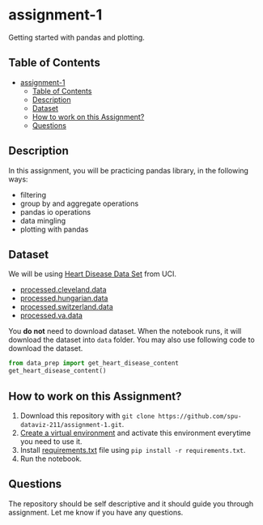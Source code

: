 # assignment-1

Getting started with pandas and plotting.

## Table of Contents

- [assignment-1](#assignment-1)
  - [Table of Contents](#table-of-contents)
  - [Description](#description)
  - [Dataset](#dataset)
  - [How to work on this Assignment?](#how-to-work-on-this-assignment)
  - [Questions](#questions)

## Description

In this assignment, you will be practicing pandas library, in the following ways:

- filtering
- group by and aggregate operations
- pandas io operations
- data mingling
- plotting with pandas

## Dataset

We will be using [Heart Disease Data Set](https://archive.ics.uci.edu/ml/datasets/Heart+Disease) from UCI.

- [processed.cleveland.data](https://archive.ics.uci.edu/ml/machine-learning-databases/heart-disease/processed.cleveland.data)
- [processed.hungarian.data](https://archive.ics.uci.edu/ml/machine-learning-databases/heart-disease/processed.hungarian.data)
- [processed.switzerland.data](https://archive.ics.uci.edu/ml/machine-learning-databases/heart-disease/processed.switzerland.data)
- [processed.va.data](https://archive.ics.uci.edu/ml/machine-learning-databases/heart-disease/processed.va.data)

You **do not** need to download dataset. When the notebook runs, it will download the dataset into `data` folder. You may also use following code to download the dataset.

``` py
from data_prep import get_heart_disease_content
get_heart_disease_content()
```

## How to work on this Assignment?

1. Download this repository with `git clone https://github.com/spu-dataviz-211/assignment-1.git`.
2. [Create a virtual environment](#how-to-create-a-new-virtual-environment) and activate this environment everytime you need to use it.
3. Install [requirements.txt](requirements.txt) file using `pip install -r requirements.txt`.
4. Run the notebook.

## Questions

The repository should be self descriptive and it should guide you through assignment. Let me know if you have any questions.
